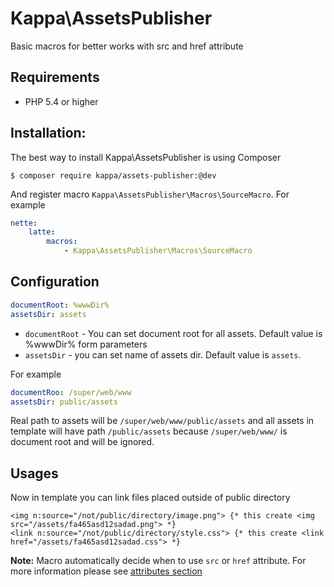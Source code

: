 # Kappa\AssetsPublisher

Basic macros for better works with src and href attribute

## Requirements

* PHP 5.4 or higher

## Installation:

The best way to install Kappa\AssetsPublisher is using Composer

```shell
$ composer require kappa/assets-publisher:@dev
```

And register macro `Kappa\AssetsPublisher\Macros\SourceMacro`. For example

```yaml
nette:
	latte:
		macros:
			- Kappa\AssetsPublisher\Macros\SourceMacro
```

## Configuration

```yaml
documentRoot: %wwwDir%
assetsDir: assets
```

* `documentRoot` - You can set document root for all assets. Default value is %wwwDir% form parameters
* `assetsDir` - you can set name of assets dir. Default value is `assets`.

For example

```yaml
documentRoo: /super/web/www
assetsDir: public/assets
```

Real path to assets will be  `/super/web/www/public/assets` and all assets in template will have path `/public/assets`
because `/super/web/www/` is document root and will be ignored.

## Usages

Now in template you can link files placed outside of public directory

```latte
<img n:source="/not/public/directory/image.png"> {* this create <img src="/assets/fa465asd12sadad.png"> *}
<link n:source="/not/public/directory/style.css"> {* this create <link href="/assets/fa465asd12sadad.css"> *}
```

**Note:** Macro automatically decide when to use `src` or `href` attribute. For more information please see [attributes
section](http://www.w3.org/html/wg/drafts/html/master/index.html#web+-scheme-prefix)
